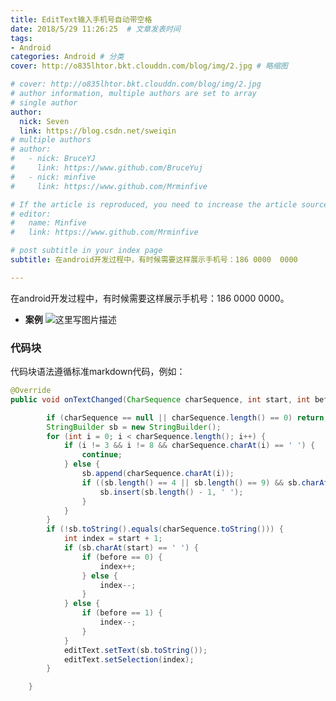 ```yaml
---
title: EditText输入手机号自动带空格 
date: 2018/5/29 11:26:25  # 文章发表时间
tags:
- Android
categories: Android # 分类
cover: http://o835lhtor.bkt.clouddn.com/blog/img/2.jpg # 略缩图

# cover: http://o835lhtor.bkt.clouddn.com/blog/img/2.jpg
# author information, multiple authors are set to array
# single author
author: 
  nick: Seven
  link: https://blog.csdn.net/sweiqin
# multiple authors
# author:
#   - nick: BruceYJ
#     link: https://www.github.com/BruceYuj
#   - nick: minfive
#     link: https://www.github.com/Mrminfive

# If the article is reproduced, you need to increase the article source
# editor:
#   name: Minfive
#   link: https://www.github.com/Mrminfive

# post subtitle in your index page
subtitle: 在android开发过程中，有时候需要这样展示手机号：186 0000  0000

---
```


在android开发过程中，有时候需要这样展示手机号：186 0000  0000。

- **案例**
![这里写图片描述](https://img-blog.csdn.net/20180503180703951?watermark/2/text/aHR0cHM6Ly9ibG9nLmNzZG4ubmV0L2NodW5obw==/font/5a6L5L2T/fontsize/400/fill/I0JBQkFCMA==/dissolve/70)


### 代码块
代码块语法遵循标准markdown代码，例如：
``` java
@Override
public void onTextChanged(CharSequence charSequence, int start, int before, int count) {

        if (charSequence == null || charSequence.length() == 0) return;
        StringBuilder sb = new StringBuilder();
        for (int i = 0; i < charSequence.length(); i++) {
            if (i != 3 && i != 8 && charSequence.charAt(i) == ' ') {
                continue;
            } else {
                sb.append(charSequence.charAt(i));
                if ((sb.length() == 4 || sb.length() == 9) && sb.charAt(sb.length() - 1) != ' ') {
                    sb.insert(sb.length() - 1, ' ');
                }
            }
        }
        if (!sb.toString().equals(charSequence.toString())) {
            int index = start + 1;
            if (sb.charAt(start) == ' ') {
                if (before == 0) {
                    index++;
                } else {
                    index--;
                }
            } else {
                if (before == 1) {
                    index--;
                }
            }
            editText.setText(sb.toString());
            editText.setSelection(index);
        }

    }
```